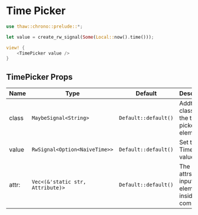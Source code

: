 # Time Picker

```rust demo
use thaw::chrono::prelude::*;

let value = create_rw_signal(Some(Local::now().time()));

view! {
    <TimePicker value />
}
```

## TimePicker Props

| Name  | Type                             | Default              | Description                                              |
| ----- | -------------------------------- | -------------------- | -------------------------------------------------------- |
| class | `MaybeSignal<String>`            | `Default::default()` | Addtional classes for the time picker element.           |
| value | `RwSignal<Option<NaiveTime>>`    | `Default::default()` | Set the TimePicker value.                                |
| attr: | `Vec<(&'static str, Attribute)>` | `Default::default()` | The dom attrs of the input element inside the component. |
